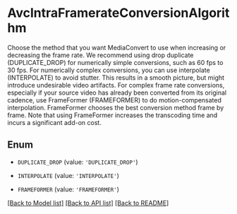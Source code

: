# AvcIntraFramerateConversionAlgorithm

Choose the method that you want MediaConvert to use when increasing or decreasing the frame rate. We recommend using drop duplicate (DUPLICATE_DROP) for numerically simple conversions, such as 60 fps to 30 fps. For numerically complex conversions, you can use interpolate (INTERPOLATE) to avoid stutter. This results in a smooth picture, but might introduce undesirable video artifacts. For complex frame rate conversions, especially if your source video has already been converted from its original cadence, use FrameFormer (FRAMEFORMER) to do motion-compensated interpolation. FrameFormer chooses the best conversion method frame by frame. Note that using FrameFormer increases the transcoding time and incurs a significant add-on cost.

## Enum

* `DUPLICATE_DROP` (value: `'DUPLICATE_DROP'`)

* `INTERPOLATE` (value: `'INTERPOLATE'`)

* `FRAMEFORMER` (value: `'FRAMEFORMER'`)

[[Back to Model list]](../README.md#documentation-for-models) [[Back to API list]](../README.md#documentation-for-api-endpoints) [[Back to README]](../README.md)


